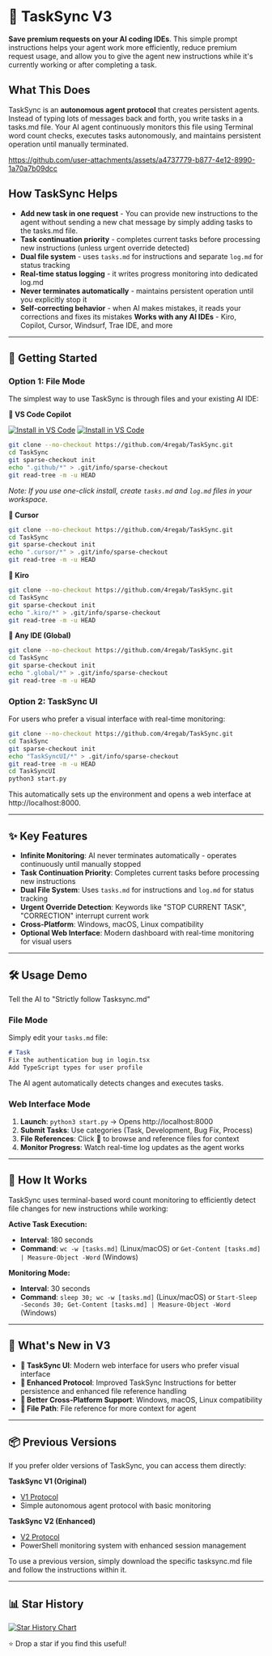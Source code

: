 # 🚀 TaskSync V3
**Save premium requests on your AI coding IDEs**. This simple prompt instructions helps your agent work more efficiently, reduce premium request usage, and allow you to give the agent new instructions while it's currently working or after completing a task.

## What This Does
TaskSync is an **autonomous agent protocol** that creates persistent agents. Instead of typing lots of messages back and forth, you write tasks in a tasks.md file. Your AI agent continuously monitors this file using Terminal word count checks, executes tasks autonomously, and maintains persistent operation until manually terminated.

https://github.com/user-attachments/assets/a4737779-b877-4e12-8990-1a70a7b09dcc

## How TaskSync Helps
- **Add new task in one request** - You can provide new instructions to the agent without sending a new chat message by simply adding tasks to the tasks.md file.
- **Task continuation priority** - completes current tasks before processing new instructions (unless urgent override detected)
- **Dual file system** - uses `tasks.md` for instructions and separate `log.md` for status tracking
- **Real-time status logging** - it writes progress monitoring into dedicated log.md
- **Never terminates automatically** - maintains persistent operation until you explicitly stop it
- **Self-correcting behavior** - when AI makes mistakes, it reads your corrections and fixes its mistakes
**Works with any AI IDEs** - Kiro, Copilot, Cursor, Windsurf, Trae IDE, and more  

---
## 🚀 Getting Started
### Option 1: File Mode 
The simplest way to use TaskSync is through files and your existing AI IDE:

**🎯 VS Code Copilot**

[![Install in VS Code](https://img.shields.io/badge/VS_Code-Install-0098FF?style=flat-square&logo=visualstudiocode&logoColor=white)](https://vscode.dev/redirect?url=vscode%3Achat-instructions%2Finstall%3Furl%3Dhttps%3A%2F%2Fraw.githubusercontent.com%2F4regab%2FTaskSync%2Fmain%2F.github%2Finstructions%2Ftasksync.instructions.md) [![Install in VS Code](https://img.shields.io/badge/VS_Code_Insiders-Install-24bfa5?style=flat-square&logo=visualstudiocode&logoColor=white)](https://insiders.vscode.dev/redirect?url=vscode-insiders%3Achat-instructions%2Finstall%3Furl%3Dhttps%3A%2F%2Fraw.githubusercontent.com%2F4regab%2FTaskSync%2Fmain%2F.github%2Finstructions%2Ftasksync.instructions.md)
```bash
git clone --no-checkout https://github.com/4regab/TaskSync.git
cd TaskSync
git sparse-checkout init
echo ".github/*" > .git/info/sparse-checkout
git read-tree -m -u HEAD
```
*Note: If you use one-click install, create *`tasks.md`* and *`log.md`* files in your workspace.*

**🎯 Cursor**
```bash
git clone --no-checkout https://github.com/4regab/TaskSync.git
cd TaskSync
git sparse-checkout init
echo ".cursor/*" > .git/info/sparse-checkout
git read-tree -m -u HEAD
```

**🎯 Kiro**
```bash
git clone --no-checkout https://github.com/4regab/TaskSync.git
cd TaskSync
git sparse-checkout init
echo ".kiro/*" > .git/info/sparse-checkout
git read-tree -m -u HEAD
```

**🎯 Any IDE (Global)**
```bash
git clone --no-checkout https://github.com/4regab/TaskSync.git
cd TaskSync
git sparse-checkout init
echo ".global/*" > .git/info/sparse-checkout
git read-tree -m -u HEAD
```

### Option 2: TaskSync UI
For users who prefer a visual interface with real-time monitoring:
```bash
git clone --no-checkout https://github.com/4regab/TaskSync.git
cd TaskSync
git sparse-checkout init
echo "TaskSyncUI/*" > .git/info/sparse-checkout
git read-tree -m -u HEAD
cd TaskSyncUI
python3 start.py
```

This automatically sets up the environment and opens a web interface at http://localhost:8000.

---

## ✨ Key Features

* **Infinite Monitoring**: AI never terminates automatically - operates continuously until manually stopped
* **Task Continuation Priority**: Completes current tasks before processing new instructions
* **Dual File System**: Uses `tasks.md` for instructions and `log.md` for status tracking  
* **Urgent Override Detection**: Keywords like "STOP CURRENT TASK", "CORRECTION" interrupt current work
* **Cross-Platform**: Windows, macOS, Linux compatibility
* **Optional Web Interface**: Modern dashboard with real-time monitoring for visual users

---

## 🛠️ Usage Demo

Tell the AI to "Strictly follow Tasksync.md"

### File Mode

Simply edit your `tasks.md` file:

```markdown
# Task
Fix the authentication bug in login.tsx
Add TypeScript types for user profile

```

The AI agent automatically detects changes and executes tasks.

### Web Interface Mode

1. **Launch**: `python3 start.py` → Opens http://localhost:8000
2. **Submit Tasks**: Use categories (Task, Development, Bug Fix, Process)
3. **File References**: Click 📎 to browse and reference files for context
4. **Monitor Progress**: Watch real-time log updates as the agent works

---

## 🧩 How It Works
TaskSync uses terminal-based word count monitoring to efficiently detect file changes for new instructions while working:

**Active Task Execution:**
- **Interval**: 180 seconds
- **Command**: `wc -w [tasks.md]` (Linux/macOS) or `Get-Content [tasks.md] | Measure-Object -Word` (Windows)

**Monitoring Mode:**  
- **Interval**: 30 seconds
- **Command**: `sleep 30; wc -w [tasks.md]` (Linux/macOS) or `Start-Sleep -Seconds 30; Get-Content [tasks.md] | Measure-Object -Word` (Windows)


---

## 🎉 What's New in V3

- **🎨 TaskSync UI**: Modern web interface for users who prefer visual interface
- **🔄 Enhanced Protocol**: Improved TaskSync Instructions for better persistence and enhanced file reference handling
- **🔧 Better Cross-Platform Support**: Windows, macOS, Linux compatibility
- **📝 File Path**: File reference for more context for agent
---

## 📦 Previous Versions

If you prefer older versions of TaskSync, you can access them directly:

**TaskSync V1 (Original)**
- [V1 Protocol](https://github.com/4regab/TaskSync/blob/ac778f1c417f1239e38c15ca195862094a37bf76/.global/tasksync.md)
- Simple autonomous agent protocol with basic monitoring

**TaskSync V2 (Enhanced)**  
- [V2 Protocol](https://github.com/4regab/TaskSync/blob/c6a9561b747eefaf6bfcf7a8a0a12dc07d549691/.global/tasksync.md)
- PowerShell monitoring system with enhanced session management

To use a previous version, simply download the specific tasksync.md file and follow the instructions within it.

---

## 📊 Star History

[![Star History Chart](https://api.star-history.com/svg?repos=4regab/TaskSync&type=Date)](https://www.star-history.com/#4regab/TaskSync&Date)

⭐ Drop a star if you find this useful!
